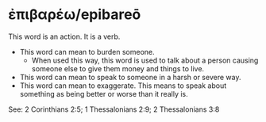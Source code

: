 # ἐπιβαρέω/epibareō
This word is an action. It is a verb.
* This word can mean to burden someone.
    * When used this way, this word is used to talk about a person causing someone else to give them money and things to live.
* This word can mean to speak to someone in a harsh or severe way.
* This word can mean to exaggerate. This means to speak about something as being better or worse than it really is.

See: 2 Corinthians 2:5; 1 Thessalonians 2:9; 2 Thessalonians 3:8
